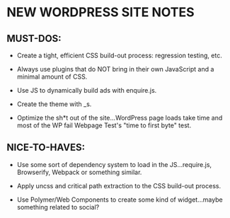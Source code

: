 # NEW WORDPRESS SITE NOTES

## MUST-DOS:

* Create a tight, efficient CSS build-out process: regression testing, etc.

* Always use plugins that do NOT bring in their own JavaScript and a minimal amount of CSS.

* Use JS to dynamically build ads with enquire.js.

* Create the theme with _s.

* Optimize the sh*t out of the site...WordPress page loads take time and most of the WP fail Webpage Test's "time to first byte" test.

## NICE-TO-HAVES:

* Use some sort of dependency system to load in the JS...require.js, Browserify, Webpack or something similar.

* Apply uncss and critical path extraction to the CSS build-out process.

* Use Polymer/Web Components to create some kind of widget...maybe something related to social?